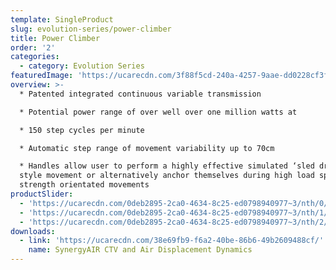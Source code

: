 ```yaml
---
template: SingleProduct
slug: evolution-series/power-climber
title: Power Climber
order: '2'
categories:
  - category: Evolution Series
featuredImage: 'https://ucarecdn.com/3f88f5cd-240a-4257-9aae-dd0228cf3ff4/'
overview: >-
  * Patented integrated continuous variable transmission

  * Potential power range of over well over one million watts at

  * 150 step cycles per minute

  * Automatic step range of movement variability up to 70cm

  * Handles allow user to perform a highly effective simulated ‘sled drive’
  style movement or alternatively anchor themselves during high load sprints and
  strength orientated movements
productSlider:
  - 'https://ucarecdn.com/0deb2895-2ca0-4634-8c25-ed0798940977~3/nth/0/'
  - 'https://ucarecdn.com/0deb2895-2ca0-4634-8c25-ed0798940977~3/nth/1/'
  - 'https://ucarecdn.com/0deb2895-2ca0-4634-8c25-ed0798940977~3/nth/2/'
downloads:
  - link: 'https://ucarecdn.com/38e69fb9-f6a2-40be-86b6-49b2609488cf/'
    name: SynergyAIR CTV and Air Displacement Dynamics
---
```


